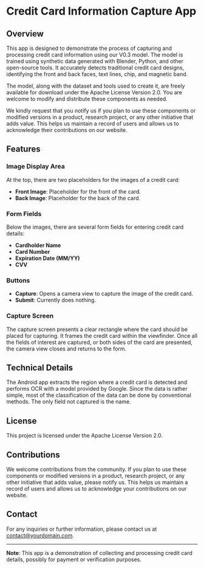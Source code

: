 # Credit Card Information Capture App

## Overview

This app is designed to demonstrate the process of capturing and processing credit card information using our V0.3 model. The model is trained using synthetic data generated with Blender, Python, and other open-source tools. It accurately detects traditional credit card designs, identifying the front and back faces, text lines, chip, and magnetic band.

The model, along with the dataset and tools used to create it, are freely available for download under the Apache License Version 2.0. You are welcome to modify and distribute these components as needed.

We kindly request that you notify us if you plan to use these components or modified versions in a product, research project, or any other initiative that adds value. This helps us maintain a record of users and allows us to acknowledge their contributions on our website.

## Features

### Image Display Area
At the top, there are two placeholders for the images of a credit card:
- **Front Image**: Placeholder for the front of the card.
- **Back Image**: Placeholder for the back of the card.

### Form Fields
Below the images, there are several form fields for entering credit card details:
- **Cardholder Name**
- **Card Number**
- **Expiration Date (MM/YY)**
- **CVV**

### Buttons
- **Capture**: Opens a camera view to capture the image of the credit card.
- **Submit**: Currently does nothing.

### Capture Screen
The capture screen presents a clear rectangle where the card should be placed for capturing. It frames the credit card within the viewfinder. Once all the fields of interest are captured, or both sides of the card are presented, the camera view closes and returns to the form.

## Technical Details
The Android app extracts the region where a credit card is detected and performs OCR with a model provided by Google. Since the data is rather simple, most of the classification of the data can be done by conventional methods. The only field not captured is the name.

## License
This project is licensed under the Apache License Version 2.0.

## Contributions
We welcome contributions from the community. If you plan to use these components or modified versions in a product, research project, or any other initiative that adds value, please notify us. This helps us maintain a record of users and allows us to acknowledge your contributions on our website.

## Contact
For any inquiries or further information, please contact us at [contact@yourdomain.com](mailto:contact@yourdomain.com).

---

**Note**: This app is a demonstration of collecting and processing credit card details, possibly for payment or verification purposes.
